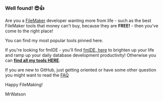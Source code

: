 ### Well found! 😎👍

Are you a [FileMaker](https://www.claris.com/filemaker/) developer wanting more from life - such as the best FileMaker tools that money can't buy, because they are **FREE!** - then you've come to the right place!

You can find my most popular tools pinned here.

If you're looking for fmIDE - you'll find [fmIDE, here](https://github.com/fmIDE/fmIDE/wiki) to brighten up your life and ramp up your daily database development productivity! Otherwise you can **[find all my tools HERE](https://github.com/mrwatson-de?tab=repositories&q=&type=source&language=&sort=stargazers)**.

If you are new to GitHub, just getting oriented or have some other question you might want to read the [FAQ](faq.md)

Happy FileMaking!

MrWatson

